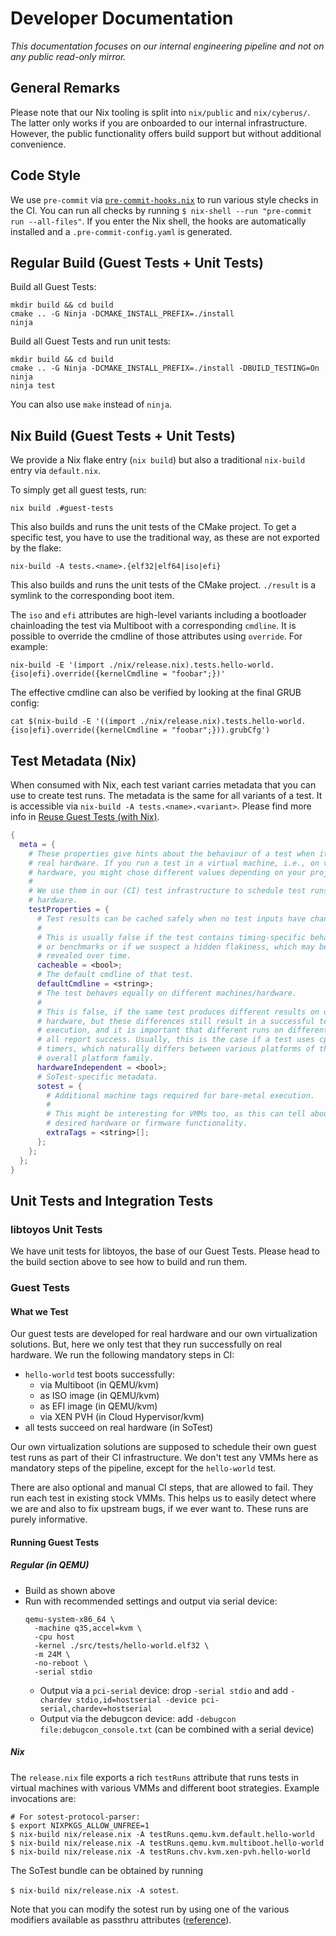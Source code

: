 # Developer Documentation

_This documentation focuses on our internal engineering pipeline and not on
any public read-only mirror._

## General Remarks

Please note that our Nix tooling is split into `nix/public` and
`nix/cyberus/`. The latter only works if you are onboarded to our internal
infrastructure. However, the public functionality offers build support but
without additional convenience.

## Code Style

We use `pre-commit` via [`pre-commit-hooks.nix`](https://github.com/cachix/pre-commit-hooks.nix)
to run various style checks in the CI. You can run all checks by running
`$ nix-shell --run "pre-commit run --all-files"`. If you enter the Nix shell,
the hooks are automatically installed and a `.pre-commit-config.yaml` is
generated.


## Regular Build (Guest Tests + Unit Tests)

Build all Guest Tests:

```shell
mkdir build && cd build
cmake .. -G Ninja -DCMAKE_INSTALL_PREFIX=./install
ninja
```

Build all Guest Tests and run unit tests:

```shell
mkdir build && cd build
cmake .. -G Ninja -DCMAKE_INSTALL_PREFIX=./install -DBUILD_TESTING=On
ninja
ninja test
```

You can also use `make` instead of `ninja`.


## Nix Build (Guest Tests + Unit Tests)

We provide a Nix flake entry (`nix build`) but also a traditional `nix-build`
entry via `default.nix`.

To simply get all guest tests, run:

```shell
nix build .#guest-tests
```

This also builds and runs the unit tests of the CMake project. To get a specific
test, you have to use the traditional way, as these are not exported by the
flake:

```shell
nix-build -A tests.<name>.{elf32|elf64|iso|efi}
```

This also builds and runs the unit tests of the CMake project. `./result` is a
symlink to the corresponding boot item.

The `iso` and `efi` attributes are high-level variants including a bootloader
chainloading the test via Multiboot with a corresponding `cmdline`. It is
possible to override the cmdline of those attributes using `override`. For
example:

```shell
nix-build -E '(import ./nix/release.nix).tests.hello-world.{iso|efi}.override({kernelCmdline = "foobar";})'
```

The effective cmdline can also be verified by looking at the final GRUB config:

```shell
cat $(nix-build -E '((import ./nix/release.nix).tests.hello-world.{iso|efi}.override({kernelCmdline = "foobar";})).grubCfg')
```


## Test Metadata (Nix)

When consumed with Nix, each test variant carries metadata that you can use to
create test runs. The metadata is the same for all variants of a test.
It is accessible via `nix-build -A tests.<name>.<variant>`. Please find more
info in [Reuse Guest Tests (with Nix)](/doc/nix-reuse-guest-tests/nix-reuse-guest-tests.md).

<!--
It is important that we don't export these settings as meta.sotest = {} as
otherwise, the cbspkgs pipeline might think that these are sotest runs, which
they are not.
-->

```nix
{
  meta = {
    # These properties give hints about the behaviour of a test when it runs on
    # real hardware. If you run a test in a virtual machine, i.e., on virtual
    # hardware, you might chose different values depending on your project.
    #
    # We use them in our (CI) test infrastructure to schedule test runs on real
    # hardware.
    testProperties = {
      # Test results can be cached safely when no test inputs have changed.
      #
      # This is usually false if the test contains timing-specific behavior
      # or benchmarks or if we suspect a hidden flakiness, which may be
      # revealed over time.
      cacheable = <bool>;
      # The default cmdline of that test.
      defaultCmdline = <string>;
      # The test behaves equally on different machines/hardware.
      #
      # This is false, if the same test produces different results on different
      # hardware, but these differences still result in a successful test
      # execution, and it is important that different runs on different machines
      # all report success. Usually, this is the case if a test uses cpuid or
      # timers, which naturally differs between various platforms of the same
      # overall platform family.
      hardwareIndependent = <bool>;
      # SoTest-specific metadata.
      sotest = {
        # Additional machine tags required for bare-metal execution.
        #
        # This might be interesting for VMMs too, as this can tell about
        # desired hardware or firmware functionality.
        extraTags = <string>[];
      };
    };
  };
}
```


## Unit Tests and Integration Tests

### libtoyos Unit Tests

We have unit tests for libtoyos, the base of our Guest Tests. Please head to the
build section above to see how to build and run them.


### Guest Tests

#### What we Test

Our guest tests are developed for real hardware and our own virtualization
solutions. But, here we only test that they run successfully on real hardware.
We run the following mandatory steps in CI:

- `hello-world` test boots successfully:
    - via Multiboot (in QEMU/kvm)
    - as ISO image (in QEMU/kvm)
    - as EFI image (in QEMU/kvm)
    - via XEN PVH (in Cloud Hypervisor/kvm)
- all tests succeed on real hardware (in SoTest)

Our own virtualization solutions are supposed to schedule their own guest test
runs as part of their CI infrastructure. We don't test any VMMs here as
mandatory steps of the pipeline, except for the `hello-world` test.

There are also optional and manual CI steps, that are allowed to fail. They run
each test in existing stock VMMs. This helps us to easily detect where we are
and also to fix upstream bugs, if we ever want to. These runs are purely
informative.


#### Running Guest Tests

##### Regular (in QEMU)

- Build as shown above
- Run with recommended settings and output via serial device:
  ```console
  qemu-system-x86_64 \
    -machine q35,accel=kvm \
    -cpu host
    -kernel ./src/tests/hello-world.elf32 \
    -m 24M \
    -no-reboot \
    -serial stdio
  ```
    - Output via a `pci-serial` device: drop `-serial stdio` and add
      `-chardev stdio,id=hostserial -device pci-serial,chardev=hostserial`
    - Output via the debugcon device: add
      `-debugcon file:debugcon_console.txt` (can be combined with a serial device)


##### Nix

The `release.nix` file exports a rich `testRuns` attribute that runs tests
in virtual machines with various VMMs and different boot strategies. Example
invocations are:

```
# For sotest-protocol-parser:
$ export NIXPKGS_ALLOW_UNFREE=1
$ nix-build nix/release.nix -A testRuns.qemu.kvm.default.hello-world
$ nix-build nix/release.nix -A testRuns.qemu.kvm.multiboot.hello-world
$ nix-build nix/release.nix -A testRuns.chv.kvm.xen-pvh.hello-world
```

The SoTest bundle can be obtained by running

`$ nix-build nix/release.nix -A sotest`.

Note that you can modify the sotest run by using one of the various modifiers
available as passthru attributes ([reference](http://cyberus.doc.vpn.cyberus-technology.de/engineering/linux-engineering/nixos-modules/sotest.html#sotestpassthruattributes)).

